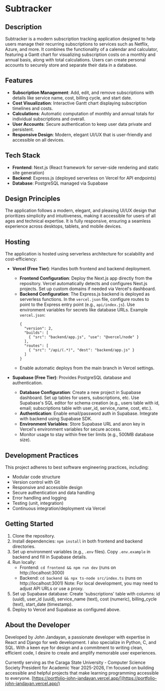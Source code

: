 # Subtracker

## Description

Subtracker is a modern subscription tracking application designed to help users manage their recurring subscriptions to services such as Netflix, Azure, and more. It combines the functionality of a calendar and calculator, featuring a Gantt chart for visualizing subscription costs on a monthly and annual basis, along with total calculations. Users can create personal accounts to securely store and separate their data in a database.

## Features

- **Subscription Management**: Add, edit, and remove subscriptions with details like service name, cost, billing cycle, and start date.
- **Cost Visualization**: Interactive Gantt chart displaying subscription timelines and costs.
- **Calculations**: Automatic computation of monthly and annual totals for individual subscriptions and overall.
- **User Accounts**: Secure authentication to keep user data private and persistent.
- **Responsive Design**: Modern, elegant UI/UX that is user-friendly and accessible on all devices.

## Tech Stack

- **Frontend**: Next.js (React framework for server-side rendering and static site generation)
- **Backend**: Express.js (deployed serverless on Vercel for API endpoints)
- **Database**: PostgreSQL managed via Supabase

## Design Principles

The application follows a modern, elegant, and pleasing UI/UX design that prioritizes simplicity and intuitiveness, making it accessible for users of all ages and technical expertise. It is fully responsive, ensuring a seamless experience across desktops, tablets, and mobile devices.

## Hosting

The application is hosted using serverless architecture for scalability and cost-efficiency:

- **Vercel (Free Tier)**: Handles both frontend and backend deployment.
  - **Frontend Configuration**: Deploy the Next.js app directly from the repository. Vercel automatically detects and configures Next.js projects. Set up custom domains if needed via Vercel's dashboard.
  - **Backend Configuration**: The Express.js backend is deployed as serverless functions. In the `vercel.json` file, configure routes to point to the Express entry point (e.g., `api/index.js`). Use environment variables for secrets like database URLs. Example `vercel.json`:
    ```
    {
      "version": 2,
      "builds": [
        { "src": "backend/app.js", "use": "@vercel/node" }
      ],
      "routes": [
        { "src": "/api/(.*)", "dest": "backend/app.js" }
      ]
    }
    ```
  - Enable automatic deploys from the main branch in Vercel settings.

- **Supabase (Free Tier)**: Provides PostgreSQL database and authentication.
  - **Database Configuration**: Create a new project in Supabase dashboard. Set up tables for users, subscriptions, etc. Use Supabase's SQL editor for schema creation (e.g., users table with id, email; subscriptions table with user_id, service_name, cost, etc.).
  - **Authentication**: Enable email/password auth in Supabase. Integrate with backend using Supabase SDK.
  - **Environment Variables**: Store Supabase URL and anon key in Vercel's environment variables for secure access.
  - Monitor usage to stay within free tier limits (e.g., 500MB database size).

## Development Practices

This project adheres to best software engineering practices, including:
- Modular code structure
- Version control with Git
- Responsive and accessible design
- Secure authentication and data handling
- Error handling and logging
- Testing (unit, integration)
- Continuous integration/deployment via Vercel

## Getting Started

1. Clone the repository.
2. Install dependencies: `npm install` in both frontend and backend directories.
3. Set up environment variables (e.g., `.env` files). Copy `.env.example` in backend and fill in Supabase details.
4. Run locally: 
   - Frontend: `cd frontend && npm run dev` (runs on http://localhost:3000)
   - Backend: `cd backend && npx ts-node src/index.ts` (runs on http://localhost:3001)
   Note: For local development, you may need to adjust API URLs or use a proxy.
5. Set up Supabase database: Create 'subscriptions' table with columns: id (uuid), user_id (uuid), service_name (text), cost (numeric), billing_cycle (text), start_date (timestamp).
6. Deploy to Vercel and Supabase as configured above.

## About the Developer

Developed by John Jandayan, a passionate developer with expertise in React and Django for web development. I also specialize in Python, C, and SQL. With a keen eye for design and a commitment to writing clean, efficient code, I desire to create and amplify memorable user experiences.

Currently serving as the Caraga State University - Computer Science Society President for Academic Year 2025-2026, I'm focused on building accessible and helpful projects that make learning programming accessible to everyone. [https://portfolio-john-jandayan.vercel.app/](https://portfolio-john-jandayan.vercel.app/)